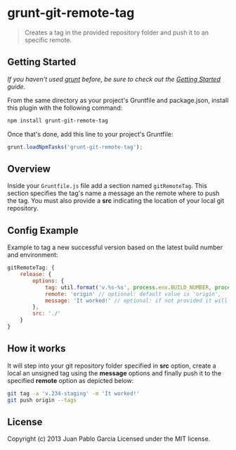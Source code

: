 grunt-git-remote-tag
===========================

> Creates a tag in the provided repository folder and push it to an specific remote.

## Getting Started
_If you haven't used [grunt](http://gruntjs.com/) before, be sure to check out the [Getting Started](https://github.com/cowboy/grunt/blob/master/docs/getting_started.md) guide._

From the same directory as your project's Gruntfile and package.json, install this plugin with the following command:

```bash
npm install grunt-git-remote-tag
```

Once that's done, add this line to your project's Gruntfile:

```js
grunt.loadNpmTasks('grunt-git-remote-tag');
```

## Overview

Inside your `Gruntfile.js` file add a section named `gitRemoteTag`. This section specifies the
tag's name a message an the remote where to push the tag. You must also provide a **src**
indicating the location of your local git repository.

## Config Example

Example to tag a new successful version based on the latest build number and environment:

```javascript
gitRemoteTag: {
    release: {
        options: {
            tag: util.format('v.%s-%s', process.env.BUILD_NUMBER, process.env.ENVIRONMENT),
            remote: 'origin' // optional: default value is 'origin',
            message: 'It worked!' // optional: if not provided it will use the tag as the message
        },
        src: './'
    }
}
```

## How it works

It will step into your git repository folder specified in **src** option, create a local an unsigned
tag using the **message** options and finally push it to the specified **remote** option as depicted below:

```bash
git tag -a 'v.234-staging' -m 'It worked!'
git push origin --tags
```

License
-------

Copyright (c) 2013 Juan Pablo Garcia
Licensed under the MIT license.
